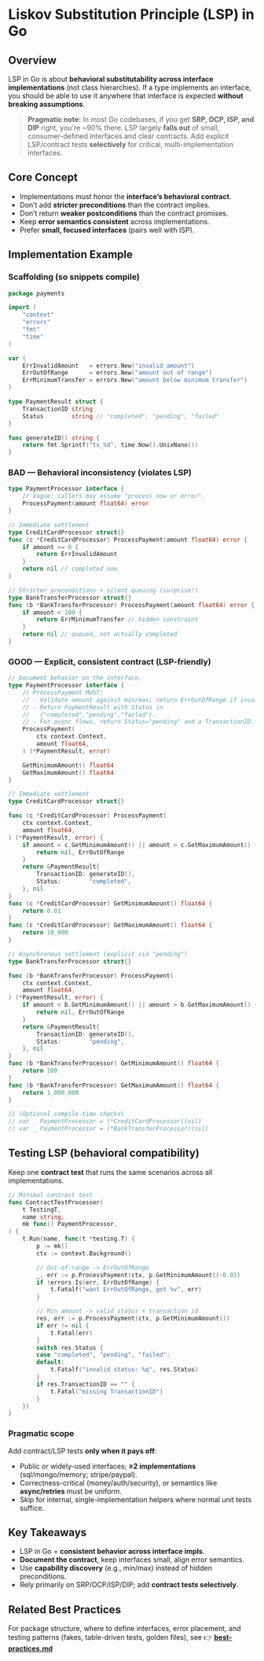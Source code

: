 # Liskov Substitution Principle (LSP) in Go

## Overview

LSP in Go is about **behavioral substitutability across interface
implementations** (not class hierarchies). If a type implements an interface,
you should be able to use it anywhere that interface is expected
**without breaking assumptions**.

> **Pragmatic note:** In most Go codebases, if you get **SRP, OCP, ISP,
> and DIP** right, you're \~90% there. LSP largely **falls out** of small,
> consumer-defined interfaces and clear contracts. Add explicit LSP/contract
> tests **selectively** for critical, multi-implementation interfaces.

## Core Concept

* Implementations must honor the **interface’s behavioral contract**.
* Don’t add **stricter preconditions** than the contract implies.
* Don’t return **weaker postconditions** than the contract promises.
* Keep **error semantics consistent** across implementations.
* Prefer **small, focused interfaces** (pairs well with ISP).

## Implementation Example

### Scaffolding (so snippets compile)

```go
package payments

import (
    "context"
    "errors"
    "fmt"
    "time"
)

var (
    ErrInvalidAmount   = errors.New("invalid amount")
    ErrOutOfRange      = errors.New("amount out of range")
    ErrMinimumTransfer = errors.New("amount below minimum transfer")
)

type PaymentResult struct {
    TransactionID string
    Status        string // "completed", "pending", "failed"
}

func generateID() string {
    return fmt.Sprintf("tx_%d", time.Now().UnixNano())
}
```

### BAD — Behavioral inconsistency (violates LSP)

```go
type PaymentProcessor interface {
    // Vague: callers may assume "process now or error".
    ProcessPayment(amount float64) error
}

// Immediate settlement
type CreditCardProcessor struct{}
func (c *CreditCardProcessor) ProcessPayment(amount float64) error {
    if amount <= 0 {
        return ErrInvalidAmount
    }
    return nil // completed now
}

// Stricter preconditions + silent queuing (surprise!)
type BankTransferProcessor struct{}
func (b *BankTransferProcessor) ProcessPayment(amount float64) error {
    if amount < 100 {
        return ErrMinimumTransfer // hidden constraint
    }
    return nil // queued, not actually completed
}
```

### GOOD — Explicit, consistent contract (LSP-friendly)

```go
// Document behavior on the interface.
type PaymentProcessor interface {
    // ProcessPayment MUST:
    // - Validate amount against min/max; return ErrOutOfRange if invalid.
    // - Return PaymentResult with Status in
    //   {"completed","pending","failed"}.
    // - For async flows, return Status="pending" and a TransactionID.
    ProcessPayment(
        ctx context.Context,
        amount float64,
    ) (*PaymentResult, error)

    GetMinimumAmount() float64
    GetMaximumAmount() float64
}

// Immediate settlement
type CreditCardProcessor struct{}

func (c *CreditCardProcessor) ProcessPayment(
    ctx context.Context,
    amount float64,
) (*PaymentResult, error) {
    if amount < c.GetMinimumAmount() || amount > c.GetMaximumAmount() {
        return nil, ErrOutOfRange
    }
    return &PaymentResult{
        TransactionID: generateID(),
        Status:        "completed",
    }, nil
}
func (c *CreditCardProcessor) GetMinimumAmount() float64 {
    return 0.01
}
func (c *CreditCardProcessor) GetMaximumAmount() float64 {
    return 10_000
}

// Asynchronous settlement (explicit via "pending")
type BankTransferProcessor struct{}

func (b *BankTransferProcessor) ProcessPayment(
    ctx context.Context,
    amount float64,
) (*PaymentResult, error) {
    if amount < b.GetMinimumAmount() || amount > b.GetMaximumAmount() {
        return nil, ErrOutOfRange
    }
    return &PaymentResult{
        TransactionID: generateID(),
        Status:        "pending",
    }, nil
}
func (b *BankTransferProcessor) GetMinimumAmount() float64 {
    return 100
}
func (b *BankTransferProcessor) GetMaximumAmount() float64 {
    return 1_000_000
}

// (Optional compile-time checks)
// var _ PaymentProcessor = (*CreditCardProcessor)(nil)
// var _ PaymentProcessor = (*BankTransferProcessor)(nil)
```

## Testing LSP (behavioral compatibility)

Keep one **contract test** that runs the same scenarios across all
implementations.

```go
// Minimal contract test
func ContractTestProcessor(
    t TestingT,
    name string,
    mk func() PaymentProcessor,
) {
    t.Run(name, func(t *testing.T) {
        p := mk()
        ctx := context.Background()

        // Out-of-range -> ErrOutOfRange
        _, err := p.ProcessPayment(ctx, p.GetMinimumAmount()-0.01)
        if !errors.Is(err, ErrOutOfRange) {
            t.Fatalf("want ErrOutOfRange, got %v", err)
        }

        // Min amount -> valid status + transaction id
        res, err := p.ProcessPayment(ctx, p.GetMinimumAmount())
        if err != nil {
            t.Fatal(err)
        }
        switch res.Status {
        case "completed", "pending", "failed":
        default:
            t.Fatalf("invalid status: %q", res.Status)
        }
        if res.TransactionID == "" {
            t.Fatal("missing TransactionID")
        }
    })
}
```

### Pragmatic scope

Add contract/LSP tests **only when it pays off**:

* Public or widely-used interfaces; **≥2 implementations**
  (sql/mongo/memory; stripe/paypal).
* Correctness-critical (money/auth/security), or semantics like
  **async/retries** must be uniform.
* Skip for internal, single-implementation helpers where normal unit
  tests suffice.

## Key Takeaways

* LSP in Go = **consistent behavior across interface impls**.
* **Document the contract**, keep interfaces small, align error
  semantics.
* Use **capability discovery** (e.g., min/max) instead of hidden
  preconditions.
* Rely primarily on SRP/OCP/ISP/DIP; add **contract tests
  selectively**.

## Related Best Practices

For package structure, where to define interfaces, error placement,
and testing patterns (fakes, table-driven tests, golden files), see
👉 **[best-practices.md](../best-practices.md)**
